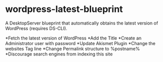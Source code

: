 # wordpress-latest-blueprint
A DesktopServer blueprint that automatically obtains the latest version of WordPress (requires DS-CLI).

*Fetch the latest version of WordPress
*Add the Title
*Create an Administrator user with password
*Update Akismet Plugin
*Change the websites Tag line
*Change Permalink structure to %postname%
*Discourage search engines from indexing this site
